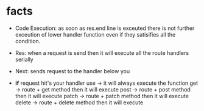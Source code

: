 # facts

* Code Execution: as soon as res.end line is exceuted there is not further 
  exceution of lower handler function
  even if they satisifies all the condition.

* Res: when a request is send then it will execute all the route 
  handlers serially 
  
* Next:  sends request  to the handler below you 

* **if** request hit's your handler
        use -> it will always execute the function 
        get -> route + get method  then it will execute
        post -> route + post method  then it will execute
        patch -> route + patch method  then it will execute
        delete -> route + delete method  then it will execute